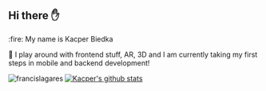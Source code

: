 ## Hi there :hand:
<div align="left">
:fire: My name is Kacper Biedka

:rocket: I play around with frontend stuff, AR, 3D and I am currently taking my first steps in mobile and backend development!

<a>
<img align="left" src="https://github-readme-stats.vercel.app/api/top-langs/?username=KacperBiedka&line_height=45" alt="francislagares" />
</a>

[![Kacper's github stats](https://github-readme-stats.vercel.app/api?username=KacperBiedka&show_icons=true&count_private=true&count_public=true&hide=stars&line_height=48)](https://github.com/ChrisAchinga/github-readme-stats)

</div>


<!--
**KacperBiedka/KacperBiedka** is a ✨ _special_ ✨ repository because its `README.md` (this file) appears on your GitHub profile.

Here are some ideas to get you started:

- 🔭 I’m currently working on ...
- 🌱 I’m currently learning ...
- 👯 I’m looking to collaborate on ...
- 🤔 I’m looking for help with ...
- 💬 Ask me about ...
- 📫 How to reach me: ...
- 😄 Pronouns: ...
- ⚡ Fun fact: ...
-->
